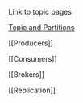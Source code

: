 Link to topic pages

[Topic and Partitions](Topic%20and%20Partitions.md)

[[Producers]]

[[Consumers]]

[[Brokers]]

[[Replication]]

